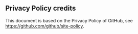 ## Privacy Policy credits

This document is based on the Privacy Policy of GitHub, see https://github.com/github/site-policy.
